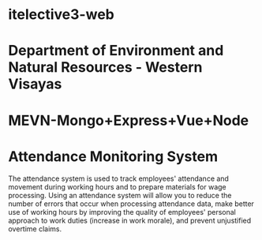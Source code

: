 # itelective3-web

# Department of Environment and Natural Resources - Western Visayas 
# MEVN-Mongo+Express+Vue+Node
# Attendance Monitoring System
The attendance system is used to track employees' attendance and movement during working hours and to prepare materials for wage processing.
Using an attendance system will allow you to reduce the number of errors that occur when processing attendance data, make better use of working hours by improving the quality of employees' personal approach to work duties (increase in work morale), and prevent unjustified overtime claims.
